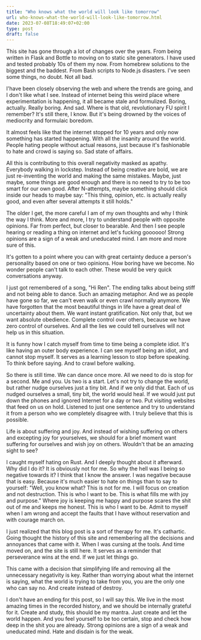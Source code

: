 ```yaml
---
title: "Who knows what the world will look like tomorrow"
url: who-knows-what-the-world-will-look-like-tomorrow.html
date: 2023-07-08T18:49:07+02:00
type: post
draft: false
---
```


This site has gone through a lot of changes over the years. From being written
in Flask and Bottle to moving on to static site generators. I have used and
tested probably 10s of them my now. From homebrew solutions to the biggest and
the baddest. From Bash scripts to Node.js disasters. I've seen some things, no
doubt. Not all bad.

I'have been closely observing the web and where the trends are going, and I
don't like what I see. Instead of internet being this weird place where
experimentation is happening, it all became stale and formulized. Boring,
actually. Really boring. And sad. Where is that old, revolutionary FU spirit I
remember? It's still there, I know. But it's being drowned by the voices of
mediocrity and formulaic boredom.

It almost feels like that the internet stopped for 10 years and only now
something has started happening. With all the insanity around the world. People
hating people without actual reasons, just because it's fashionable to hate and
crowd is saying so. Sad state of affairs.

All this is contributing to this overall negativity masked as apathy. Everybody
walking in lockstep. Instead of being creative are bold, we are just
re-inventing the world and making the same mistakes. Maybe, just maybe, some
things are good enough and there is no need to try to be too smart for our own
good. After N-attempts, maybe something should click inside our heads to maybe
say: "This thing, opinion, etc. is actually really good, and even after several
attempts it still holds."

The older I get, the more careful I am of my own thoughts and why I think the
way I think. More and more, I try to understand people with opposite
opinions. Far from perfect, but closer to bearable. And then I see people
hearing or reading a thing on internet and let's fucking goooooo! Strong
opinions are a sign of a weak and uneducated mind. I am more and more sure of
this.

It's gotten to a point where you can with great certainty deduce a person's
personality based on one or two opinions. How boring have we become. No wonder
people can't talk to each other. These would be very quick conversations anyway.

I just got remembered of a song, "Hi Ren". The ending talks about being stiff
and not being able to dance. Such an amazing metaphor. And we as people have
gone so far, we can't even walk or even crawl normally anymore. We have
forgotten that the most beautiful things in life have a great deal of
uncertainty about them. We want instant gratification. Not only that, but we
want absolute obedience. Complete control over others, because we have zero
control of ourselves. And all the lies we could tell ourselves will not help us
in this situation.

It is funny how I catch myself from time to time being a complete idiot. It's
like having an outer body experience. I can see myself being an idiot, and
cannot stop myself. It serves as a learning lesson to stop before speaking. To
think before saying. And to crawl before walking.

So there is still time. We can dance once more. All we need to do is stop for a
second. Me and you. Us two is a start. Let's not try to change the world, but
rather nudge ourselves just a tiny bit. And if we only did that. Each of us
nudged ourselves a small, tiny bit, the world would heal. If we would just put
down the phones and ignored Internet for a day or two. Put visiting websites
that feed on us on hold. Listened to just one sentence and try to understand it
from a person who we completely disagree with. I truly believe that this is
possible.

Life is about suffering and joy. And instead of wishing suffering on others and
excepting joy for yourselves, we should for a brief moment want suffering for
ourselves and wish joy on others. Wouldn't that be an amazing sight to see?

I caught myself hating on Rust. And I deeply thought about it afterward. Why did
I do it? It is obviously not for me. So why the hell was I being so negative
towards it? I think that I know the answer. I was negative because that is
easy. Because it's much easier to hate on things than to say to yourself: "Well,
you know what? This is not for me. I will focus on creation and not
destruction. This is who I want to be. This is what fills me with joy and
purpose." Where joy is keeping me happy and purpose scares the shit out of me
and keeps me honest. This is who I want to be. Admit to myself when I am wrong
and accept the faults that I have without reservation and with courage march on.

I just realized that this blog post is a sort of therapy for me. It's
cathartic. Going thought the history of this site and remembering all the
decisions and annoyances that came with it. When I was cursing at the tools. And
time moved on, and the site is still here. It serves as a reminder that
perseverance wins at the end. If we just let things go.

This came with a decision that simplifying life and removing all the unnecessary
negativity is key. Rather than worrying about what the internet is saying, what
the world is trying to take from you, you are the only one who can say no. And
create instead of destroy.

I don't have an ending for this post, so I will say this. We live in the most
amazing times in the recorded history, and we should be internally grateful for
it. Create and study, this should be my mantra. Just create and let the world
happen. And you feel yourself to be too certain, stop and check how deep in the
shit you are already. Strong opinions are a sign of a weak and uneducated
mind. Hate and disdain is for the weak.
